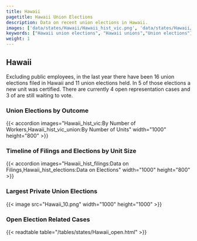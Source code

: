 ```yaml
---
title: Hawaii
pagetitle: Hawaii Union Elections
description: Data on recent union elections in Hawaii.
images: ['data/states/Hawaii/Hawaii_hist_vic.png', 'data/states/Hawaii/Hawaii_hist_size.png', 'data/states/Hawaii/Hawaii_10.png']
keywords: ["Hawaii union elections", "Hawaii unions","Union elections"]
weight: 1
---
```

##  Hawaii

Excluding public employees, in the last year there have been 16 union elections filed in Hawaii and 11 union elections held. In 5 of those elections a new unit was certified. There are currently 4 open representation cases and 3 of are still waiting to vote.

### Union Elections by Outcome
{{< accordion images="Hawaii_hist_vic:By Number of Workers,Hawaii_hist_vic_union:By Number of Units" width="1000" height="800" >}}

### Timeline of Filings and Elections by Unit Size
{{< accordion images="Hawaii_hist_filings:Data on Filings,Hawaii_hist_elections:Data on Elections" width="1000" height="800" >}}

### Largest Private Union Elections
{{< image src="Hawaii_10.png" width="1000" height="1000"  >}}

### Open Election Related Cases
{{< readtable table="/tables/states/Hawaii_open.html" >}}

